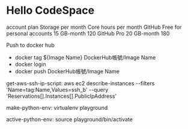 # Hello CodeSpace


account plan	Storage per month	Core hours per month
GitHub Free for personal accounts	15 GB-month	120
GitHub Pro	20 GB-month	180

Push to docker hub
- docker tag ${Image Name} DockerHub帳號/Image Name
- docker login
- docker push DockerHub帳號/Image Name

get-aws-ssh-ip-script:
	aws ec2 describe-instances --filters 'Name=tag:Name,Values=ssh_b' --query 'Reservations[].Instances[].PublicIpAddress'

make-python-env:
	virtualenv playground

active-python-env:
	source playground/bin/activate